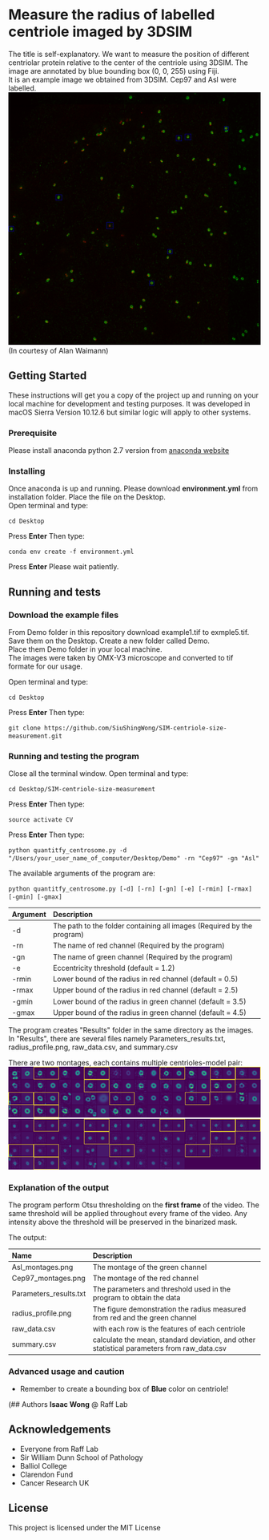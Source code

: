 # Measure the radius of labelled centriole imaged by 3DSIM

The title is self-explanatory. We want to measure the position of different centriolar protein relative to the center of the centriole using 3DSIM. The image are annotated by blue bounding box (0, 0, 255) using Fiji.  
It is an example image we obtained from 3DSIM. Cep97 and Asl were labelled.  
![alt text](Demo/example1.tif)  
(In courtesy of Alan Waimann)

## Getting Started

These instructions will get you a copy of the project up and running on your local machine for development and testing purposes. It was developed in macOS Sierra Version 10.12.6 but similar logic will apply to other systems.

### Prerequisite

Please install anaconda python 2.7 version from [anaconda website](https://www.anaconda.com/download/#macos)

### Installing

Once anaconda is up and running. Please download **environment.yml** from installation folder. Place the file on the Desktop.  
Open terminal and type:
```
cd Desktop
```
Press **Enter** Then type:  
```
conda env create -f environment.yml
```
Press **Enter** Please wait patiently.  

## Running and tests
### Download the example files
From Demo folder in this repository download example1.tif to exmple5.tif. Save them on the Desktop. Create a new folder called Demo.  
Place them Demo folder in your local machine.  
The images were taken by OMX-V3 microscope and converted to tif formate for our usage.  

Open terminal and type:  
```
cd Desktop
```

Press **Enter** Then type:  
```
git clone https://github.com/SiuShingWong/SIM-centriole-size-measurement.git
```

### Running and testing the program
Close all the terminal window. Open terminal and type:  
```
cd Desktop/SIM-centriole-size-measurement
```
Press **Enter** Then type:  
```
source activate CV
```
Press **Enter** Then type:  
```
python quantitfy_centrosome.py -d "/Users/your_user_name_of_computer/Desktop/Demo" -rn "Cep97" -gn "Asl"
```
The available arguments of the program are:  
```
python quantitfy_centrosome.py [-d] [-rn] [-gn] [-e] [-rmin] [-rmax] [-gmin] [-gmax]
```
| Argument | Description |
| :--- | :---------------------------------------------------- |
| -d | The path to the folder containing all images (Required by the program) |
| -rn | The name of red channel (Required by the program) |
| -gn | The name of green channel (Required by the program) |
| -e | Eccentricity threshold (default = 1.2) |
| -rmin | Lower bound of the radius in red channel (default = 0.5) |
| -rmax | Upper bound of the radius in red channel (default = 2.5) |
| -gmin | Lower bound of the radius in green channel (default = 3.5) |
| -gmax | Upper bound of the radius in green channel (default = 4.5) |
  
The program creates "Results" folder in the same directory as the images. In "Results", there are several files namely Parameters_results.txt, radius_profile.png, raw_data.csv, and summary.csv

There are two montages, each contains multiple centrioles-model pair:
![alt text](Demo/Results/Asl_montages.png)  
![alt text](Demo/Results/Cep97_montages.png)  

### Explanation of the output
The program perform Otsu thresholding on the **first frame** of the video. The same threshold will be applied throughout every frame of the video. Any intensity above the threshold will be preserved in the binarized mask.  

The output:  

| Name | Description |
| :--- | :-------------------------------------------------------------------------------------------- |
| Asl_montages.png | The montage of the green channel |
| Cep97_montages.png | The montage of the red channel |
| Parameters_results.txt | The parameters and threshold used in the program to obtain the data |
| radius_profile.png | The figure demonstration the radius measured from red and the green channel |
| raw_data.csv | with each row is the features of each centriole |
| summary.csv | calculate the mean, standard deviation, and other statistical parameters from raw_data.csv |

### Advanced usage and caution
- Remember to create a bounding box of **Blue** color on centriole!

(## Authors
**Isaac Wong** @ Raff Lab

## Acknowledgements
- Everyone from Raff Lab
- Sir William Dunn School of Pathology
- Balliol College
- Clarendon Fund
- Cancer Research UK

## License
This project is licensed under the MIT License




